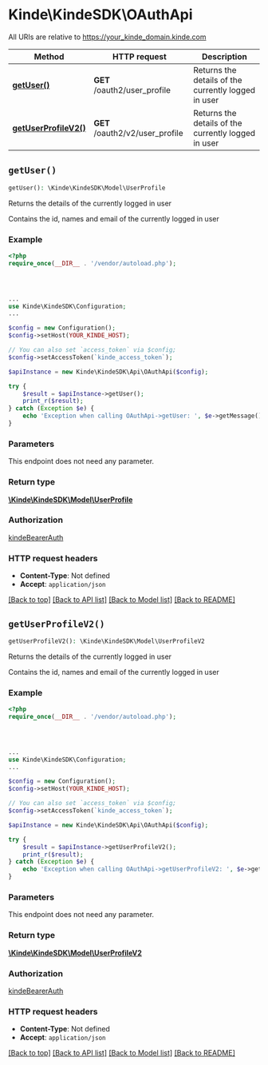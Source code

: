# Kinde\KindeSDK\OAuthApi

All URIs are relative to https://your_kinde_domain.kinde.com

Method | HTTP request | Description
------------- | ------------- | -------------
[**getUser()**](OAuthApi.md#getUser) | **GET** /oauth2/user_profile | Returns the details of the currently logged in user
[**getUserProfileV2()**](OAuthApi.md#getUserProfileV2) | **GET** /oauth2/v2/user_profile | Returns the details of the currently logged in user


## `getUser()`

```php
getUser(): \Kinde\KindeSDK\Model\UserProfile
```

Returns the details of the currently logged in user

Contains the id, names and email of the currently logged in user

### Example

```php
<?php
require_once(__DIR__ . '/vendor/autoload.php');




...
use Kinde\KindeSDK\Configuration;
...

$config = new Configuration();
$config->setHost(YOUR_KINDE_HOST);

// You can also set `access_token` via $config;
$config->setAccessToken(`kinde_access_token`);

$apiInstance = new Kinde\KindeSDK\Api\OAuthApi($config);

try {
    $result = $apiInstance->getUser();
    print_r($result);
} catch (Exception $e) {
    echo 'Exception when calling OAuthApi->getUser: ', $e->getMessage(), PHP_EOL;
}
```

### Parameters

This endpoint does not need any parameter.

### Return type

[**\Kinde\KindeSDK\Model\UserProfile**](../Model/UserProfile.md)

### Authorization

[kindeBearerAuth](../../README.md#kindeBearerAuth)

### HTTP request headers

- **Content-Type**: Not defined
- **Accept**: `application/json`

[[Back to top]](#) [[Back to API list]](../../README.md#endpoints)
[[Back to Model list]](../../README.md#models)
[[Back to README]](../../README.md)

## `getUserProfileV2()`

```php
getUserProfileV2(): \Kinde\KindeSDK\Model\UserProfileV2
```

Returns the details of the currently logged in user

Contains the id, names and email of the currently logged in user

### Example

```php
<?php
require_once(__DIR__ . '/vendor/autoload.php');




...
use Kinde\KindeSDK\Configuration;
...

$config = new Configuration();
$config->setHost(YOUR_KINDE_HOST);

// You can also set `access_token` via $config;
$config->setAccessToken(`kinde_access_token`);

$apiInstance = new Kinde\KindeSDK\Api\OAuthApi($config);

try {
    $result = $apiInstance->getUserProfileV2();
    print_r($result);
} catch (Exception $e) {
    echo 'Exception when calling OAuthApi->getUserProfileV2: ', $e->getMessage(), PHP_EOL;
}
```

### Parameters

This endpoint does not need any parameter.

### Return type

[**\Kinde\KindeSDK\Model\UserProfileV2**](../Model/UserProfileV2.md)

### Authorization

[kindeBearerAuth](../../README.md#kindeBearerAuth)

### HTTP request headers

- **Content-Type**: Not defined
- **Accept**: `application/json`

[[Back to top]](#) [[Back to API list]](../../README.md#endpoints)
[[Back to Model list]](../../README.md#models)
[[Back to README]](../../README.md)
